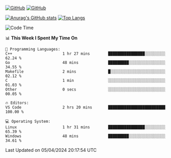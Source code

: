 [![GitHub](https://img.shields.io/github/followers/sharpxk?style=social)](https://github.com/sharpxk) [![GitHub](https://img.shields.io/github/stars/sharpxk?style=social)](https://github.com/sharpxk)

[![Anurag's GitHub stats](https://github-readme-stats-git-masterrstaa-rickstaa.vercel.app/api?username=sharpxk&hide=contribs,prs,issues&show_icons=true&theme=tokyonight)](https://github.com/anuraghazra/github-readme-stats)
[![Top Langs](https://github-readme-stats-git-masterrstaa-rickstaa.vercel.app/api/top-langs/?username=sharpxk&layout=compact&theme=tokyonight)](https://github.com/anuraghazra/github-readme-stats)

<!--START_SECTION:waka-->
![Code Time](http://img.shields.io/badge/Code%20Time-477%20hrs%2053%20mins-blue)

📊 **This Week I Spent My Time On** 

```text
💬 Programming Languages: 
C++                      1 hr 27 mins        ████████████████░░░░░░░░░   62.24 % 
Go                       48 mins             █████████░░░░░░░░░░░░░░░░   34.55 % 
Makefile                 2 mins              █░░░░░░░░░░░░░░░░░░░░░░░░   02.12 % 
C                        1 min               ░░░░░░░░░░░░░░░░░░░░░░░░░   01.03 % 
Other                    0 secs              ░░░░░░░░░░░░░░░░░░░░░░░░░   00.05 % 

🔥 Editors: 
VS Code                  2 hrs 20 mins       █████████████████████████   100.00 % 

💻 Operating System: 
Linux                    1 hr 31 mins        ████████████████░░░░░░░░░   65.39 % 
Windows                  48 mins             █████████░░░░░░░░░░░░░░░░   34.61 % 
```


 Last Updated on 05/04/2024 20:17:54 UTC
<!--END_SECTION:waka-->
